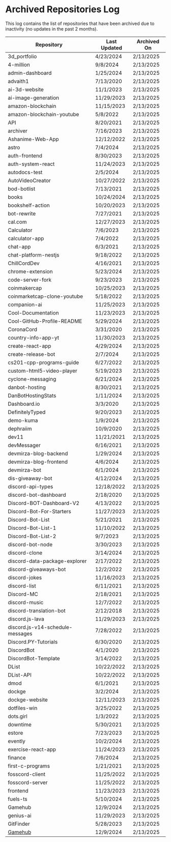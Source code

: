 # Archived Repositories Log

This log contains the list of repositories that have been archived due to inactivity (no updates in the past 2 months).

| Repository | Last Updated | Archived On |
|------------|--------------|-------------|
| 3d_portfolio | 4/23/2024 | 2/13/2025 |
| 4-million | 9/8/2024 | 2/13/2025 |
| admin-dashboard | 1/25/2024 | 2/13/2025 |
| advaith1 | 7/13/2020 | 2/13/2025 |
| ai-3d-website | 11/1/2023 | 2/13/2025 |
| ai-image-generation | 11/29/2023 | 2/13/2025 |
| amazon-blockchain | 11/15/2023 | 2/13/2025 |
| amazon-blockchain-youtube | 5/8/2022 | 2/13/2025 |
| API | 8/20/2021 | 2/13/2025 |
| archiver | 7/16/2023 | 2/13/2025 |
| Ashanime-Web-App | 12/12/2022 | 2/13/2025 |
| astro | 7/4/2024 | 2/13/2025 |
| auth-frontend | 8/30/2023 | 2/13/2025 |
| auth-system-react | 11/24/2023 | 2/13/2025 |
| autodocs-test | 2/5/2024 | 2/13/2025 |
| AutoVideoCreator | 10/27/2022 | 2/13/2025 |
| bod-botlist | 7/13/2021 | 2/13/2025 |
| books | 10/24/2024 | 2/13/2025 |
| bookshelf-action | 10/20/2023 | 2/13/2025 |
| bot-rewrite | 7/27/2021 | 2/13/2025 |
| cal.com | 12/27/2023 | 2/13/2025 |
| Calculator | 7/6/2023 | 2/13/2025 |
| calculator-app | 7/4/2022 | 2/13/2025 |
| chat-app | 6/3/2021 | 2/13/2025 |
| chat-platform-nestjs | 9/18/2022 | 2/13/2025 |
| ChillCordDev | 4/16/2021 | 2/13/2025 |
| chrome-extension | 5/23/2024 | 2/13/2025 |
| code-server-fork | 9/23/2023 | 2/13/2025 |
| coinmakercap | 10/25/2023 | 2/13/2025 |
| coinmarketcap-clone-youtube | 5/18/2022 | 2/13/2025 |
| companion-ai | 11/25/2023 | 2/13/2025 |
| Cool-Documentation | 11/23/2023 | 2/13/2025 |
| Cool-GitHub-Profile-README | 5/29/2024 | 2/13/2025 |
| CoronaCord | 3/31/2020 | 2/13/2025 |
| country-info-app-yt | 11/30/2023 | 2/13/2025 |
| create-react-app | 4/29/2024 | 2/13/2025 |
| create-release-bot | 2/7/2024 | 2/13/2025 |
| cs201-cpp-programs-guide | 6/27/2022 | 2/13/2025 |
| custom-html5-video-player | 5/19/2023 | 2/13/2025 |
| cyclone-messaging | 6/21/2024 | 2/13/2025 |
| danbot-hosting | 8/30/2021 | 2/13/2025 |
| DanBotHostingStats | 1/11/2024 | 2/13/2025 |
| Dashboard.io | 3/3/2020 | 2/13/2025 |
| DefinitelyTyped | 9/20/2023 | 2/13/2025 |
| demo-kuma | 1/9/2024 | 2/13/2025 |
| dephraiim | 10/9/2020 | 2/13/2025 |
| dev11 | 11/21/2021 | 2/13/2025 |
| devMessager | 6/16/2021 | 2/13/2025 |
| devmirza-blog-backend | 1/29/2024 | 2/13/2025 |
| devmirza-blog-frontend | 4/6/2024 | 2/13/2025 |
| devmirza-bot | 6/1/2024 | 2/13/2025 |
| dis-giveaway-bot | 4/12/2024 | 2/13/2025 |
| discord-api-types | 12/18/2022 | 2/13/2025 |
| discord-bot-dashboard | 2/18/2020 | 2/13/2025 |
| Discord-BOT-Dashboard-V2 | 4/13/2022 | 2/13/2025 |
| Discord-Bot-For-Starters | 11/27/2023 | 2/13/2025 |
| Discord-Bot-List | 5/21/2021 | 2/13/2025 |
| Discord-Bot-List-1 | 11/10/2022 | 2/13/2025 |
| Discord-Bot-List-2 | 9/7/2023 | 2/13/2025 |
| discord-bot-node | 3/30/2023 | 2/13/2025 |
| discord-clone | 3/14/2024 | 2/13/2025 |
| discord-data-package-explorer | 2/17/2022 | 2/13/2025 |
| discord-giveaways-bot | 12/2/2022 | 2/13/2025 |
| discord-jokes | 11/16/2023 | 2/13/2025 |
| discord-list | 6/11/2021 | 2/13/2025 |
| Discord-MC | 2/18/2021 | 2/13/2025 |
| discord-music | 12/7/2022 | 2/13/2025 |
| discord-translation-bot | 2/12/2018 | 2/13/2025 |
| discord.js-lava | 11/29/2023 | 2/13/2025 |
| discord.js-v14-schedule-messages | 7/28/2022 | 2/13/2025 |
| Discord.PY-Tutorials | 6/30/2020 | 2/13/2025 |
| DiscordBot | 4/1/2020 | 2/13/2025 |
| DiscordBot-Template | 3/14/2022 | 2/13/2025 |
| DList | 10/22/2022 | 2/13/2025 |
| DList-API | 10/22/2022 | 2/13/2025 |
| dmod | 6/1/2021 | 2/13/2025 |
| dockge | 3/2/2024 | 2/13/2025 |
| dockge-website | 12/11/2023 | 2/13/2025 |
| dotfiles-win | 3/25/2022 | 2/13/2025 |
| dots.girl | 1/3/2022 | 2/13/2025 |
| downtime | 5/30/2021 | 2/13/2025 |
| estore | 7/23/2023 | 2/13/2025 |
| evently | 10/2/2024 | 2/13/2025 |
| exercise-react-app | 11/24/2023 | 2/13/2025 |
| finance | 7/6/2024 | 2/13/2025 |
| first-c-programs | 1/21/2021 | 2/13/2025 |
| fosscord-client | 11/25/2022 | 2/13/2025 |
| fosscord-server | 11/25/2022 | 2/13/2025 |
| frontend | 11/23/2023 | 2/13/2025 |
| fuels-ts | 5/10/2024 | 2/13/2025 |
| Gamehub | 12/9/2024 | 2/13/2025 |
| genius-ai | 11/29/2023 | 2/13/2025 |
| GitFinder | 5/28/2023 | 2/13/2025 |
| [Gamehub](https://github.com/Zaid-maker/Gamehub) | 12/9/2024 | 2/13/2025 | unarchived |
